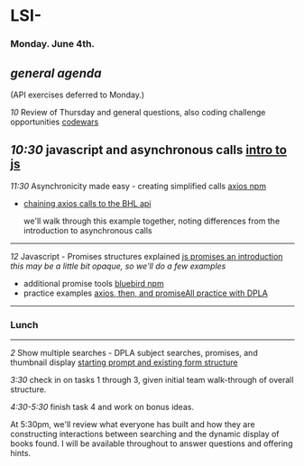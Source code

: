 # LSI- #

### Monday. June 4th. ###

*general agenda* 
---
(API exercises deferred to Monday.) 


*10* Review of Thursday and general questions, also coding challenge opportunities [codewars](https://www.codewars.com/)

*10:30* javascript and asynchronous calls [intro to js](https://www.codecademy.com/learn/introduction-to-javascript) 
---
*11:30* Asynchronicity made easy - creating simplified calls [axios npm](https://www.npmjs.com/package/axios) 
+ [chaining axios calls to the BHL api](./axois-sample) 

   we'll walk through this example together, noting differences from the introduction to asynchronous calls
---
*12* Javascript - Promises structures explained [js promises an introduction](https://developers.google.com/web/fundamentals/primers/promises#whats-all-the-fuss-about) *this may be a little bit opaque, so we'll do a few examples*
+ additional promise tools [bluebird npm](https://www.npmjs.com/package/bluebird)
+ practice examples [axios, then, and promiseAll practice with DPLA](./bluebird-sample)
   
---
### Lunch
---
   
*2* Show multiple searches - DPLA subject searches, promises, and thumbnail display [starting prompt and existing form structure](./) 

*3:30* check in on tasks 1 through 3, given initial team walk-through of overall structure.

*4:30-5:30* finish task 4 and work on bonus ideas.

   At 5:30pm, we'll review what everyone has built and how they are constructing interactions between searching and the dynamic display of books found. I will be available throughout to answer questions and offering hints.
   
   
  
